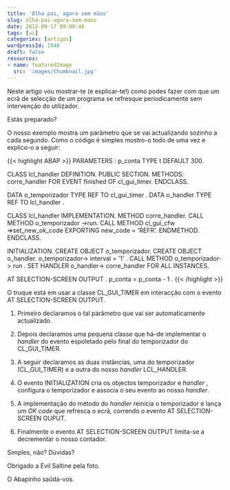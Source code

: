 ```yaml
---
title: 'Olha pai, agora sem mãos'
slug: olha-pai-agora-sem-maos
date: 2012-09-17 09:00:48
tags: [ui]
categories: [artigos]
wordpressId: 1948
draft: false
resources:
- name: featuredImage
  src: 'images/thumbnail.jpg'
---
```

Neste artigo vou mostrar-te (e explicar-te!) como podes fazer com que um ecrã de selecção de um programa se refresque periodicamente sem intervenção do utilizador.

Estás preparado?

<!--more-->

O nosso exemplo mostra um parâmetro que se vai actualizando sozinho a cada segundo. Como o código é simples mostro-o todo de uma vez e explico-o a seguir:


{{< highlight ABAP >}}
PARAMETERS : p_conta TYPE t DEFAULT 300.

CLASS lcl_handler DEFINITION.
  PUBLIC SECTION.
    METHODS: corre_handler FOR EVENT finished OF cl_gui_timer.
ENDCLASS.

DATA o_temporizador TYPE REF TO cl_gui_timer .
DATA o_handler TYPE REF TO lcl_handler .

CLASS lcl_handler IMPLEMENTATION.
  METHOD corre_handler.
    CALL METHOD o_temporizador ->run.
    CALL METHOD cl_gui_cfw =>set_new_ok_code
      EXPORTING
        new_code = 'REFR'.
  ENDMETHOD.
ENDCLASS.

INITIALIZATION.
  CREATE OBJECT o_temporizador.
  CREATE OBJECT o_handler.
  o_temporizador-> interval = '1' .
  CALL METHOD o_temporizador-> run .
  SET HANDLER o_handler-> corre_handler FOR ALL INSTANCES.

AT SELECTION-SCREEN OUTPUT .
  p_conta = p_conta - 1 .
{{< /highlight >}}

O truque está em usar a classe CL_GUI_TIMER em interacção com o evento AT SELECTION-SCREEN OUTPUT.

  1. Primeiro declaramos o tal parâmetro que vai ser automaticamente actualizado.

  2. Depois declaramos uma pequena classe que há-de implementar o _handler_ do evento espoletado pelo final do temporizador do CL_GUI_TIMER.

  3. A seguir declaramos as duas instâncias, uma do temporizador (CL_GUI_TIMER) e a outra do nosso _handler_ LCL_HANDLER.

  4. O evento INITIALIZATION cria os objectos temporizador e _handler_ , configura o temporizador e associa o seu evento ao nosso _handler_.

  5. A implementação do método do _handler_ reinicia o temporizador e lança um _OK code_ que refresca o ecrã, correndo o evento AT SELECTION-SCREEN OUPUT.

  6. Finalmente o evento AT SELECTION-SCREEN OUTPUT limita-se a decrementar o nosso contador.

Simples, não? Dúvidas?

Obrigado a Evil Saltine pela foto.

O Abapinho saúda-vos.

